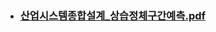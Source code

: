 
 * ### [산업시스템종합설계_상습정체구간예측.pdf](https://github.com/Sehun-github/Dongguk_University/files/11583796/_.pdf)
